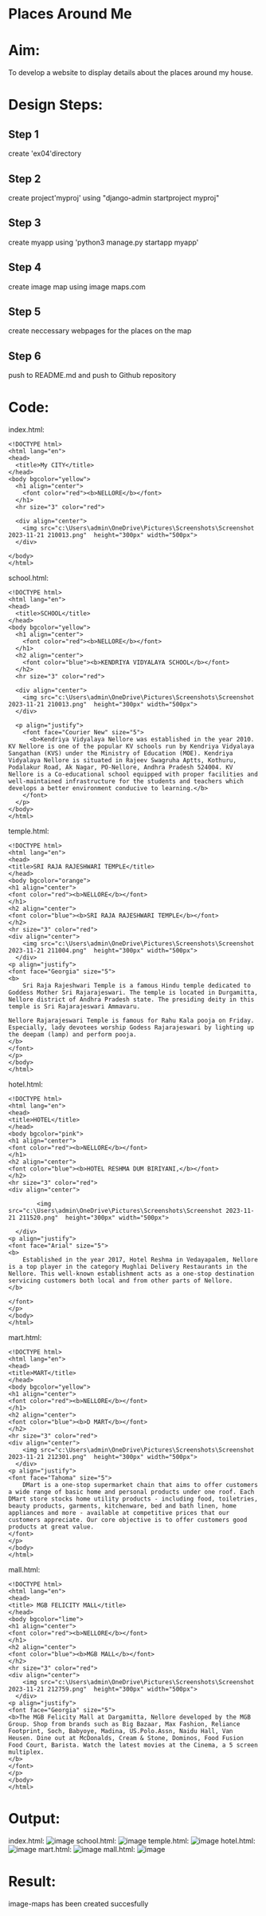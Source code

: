 # Places Around Me
# Aim:
To develop a website to display details about the places around my house.

# Design Steps:
## Step 1
create 'ex04'directory
## Step 2
create project'myproj' using "django-admin startproject myproj"
## Step 3
create myapp using 'python3 manage.py startapp myapp'
## Step 4
create image map using image maps.com
## Step 5
create neccessary webpages for the places on the map
## Step 6
push to README.md and push to Github repository
# Code:
index.html:
```
<!DOCTYPE html>
<html lang="en">
<head>
  <title>My CITY</title>
</head>
<body bgcolor="yellow">
  <h1 align="center">
    <font color="red"><b>NELLORE</b></font>
  </h1>
  <hr size="3" color="red">

  <div align="center">
    <img src="c:\Users\admin\OneDrive\Pictures\Screenshots\Screenshot 2023-11-21 210013.png"  height="300px" width="500px">
  </div>

</body>
</html>
```
school.html:
```
<!DOCTYPE html>
<html lang="en">
<head>
  <title>SCHOOL</title>
</head>
<body bgcolor="yellow">
  <h1 align="center">
    <font color="red"><b>NELLORE</b></font>
  </h1>
  <h2 align="center">
    <font color="blue"><b>KENDRIYA VIDYALAYA SCHOOL</b></font>
  </h2>
  <hr size="3" color="red">

  <div align="center">
    <img src="c:\Users\admin\OneDrive\Pictures\Screenshots\Screenshot 2023-11-21 210013.png"  height="300px" width="500px">
  </div>

  <p align="justify">
    <font face="Courier New" size="5">
      <b>Kendriya Vidyalaya Nellore was established in the year 2010. KV Nellore is one of the popular KV schools run by Kendriya Vidyalaya Sangathan (KVS) under the Ministry of Education (MOE). Kendriya Vidyalaya Nellore is situated in Rajeev Swagruha Aptts, Kothuru, Podalakur Road, Ak Nagar, PO-Nellore, Andhra Pradesh 524004. KV Nellore is a Co-educational school equipped with proper facilities and well-maintained infrastructure for the students and teachers which develops a better environment conducive to learning.</b>
    </font>
  </p>
</body>
</html>
```
temple.html:
```
<!DOCTYPE html>
<html lang="en">
<head>
<title>SRI RAJA RAJESHWARI TEMPLE</title>
</head>
<body bgcolor="orange">
<h1 align="center">
<font color="red"><b>NELLORE</b></font>
</h1>
<h2 align="center">
<font color="blue"><b>SRI RAJA RAJESHWARI TEMPLE</b></font>
</h2>
<hr size="3" color="red">
<div align="center">
    <img src="c:\Users\admin\OneDrive\Pictures\Screenshots\Screenshot 2023-11-21 211004.png"  height="300px" width="500px">
  </div>
<p align="justify">
<font face="Georgia" size="5">
<b>
    Sri Raja Rajeshwari Temple is a famous Hindu temple dedicated to Goddess Mother Sri Rajarajeswari. The temple is located in Durgamitta, Nellore district of Andhra Pradesh state. The presiding deity in this temple is Sri Rajarajeswari Ammavaru.

Nellore Rajarajeswari Temple is famous for Rahu Kala pooja on Friday. Especially, lady devotees worship Godess Rajarajeswari by lighting up the deepam (lamp) and perform pooja.
</b>
</font>
</p>
</body>
</html>
```
hotel.html:
```
<!DOCTYPE html>
<html lang="en">
<head>
<title>HOTEL</title>
</head>
<body bgcolor="pink">
<h1 align="center">
<font color="red"><b>NELLORE</b></font>
</h1>
<h2 align="center">
<font color="blue"><b>HOTEL RESHMA DUM BIRIYANI,</b></font>
</h2>
<hr size="3" color="red">
<div align="center">
    
        <img src="c:\Users\admin\OneDrive\Pictures\Screenshots\Screenshot 2023-11-21 211520.png"  height="300px" width="500px">
      
  </div>
<p align="justify">
<font face="Arial" size="5">
<b>
    Established in the year 2017, Hotel Reshma in Vedayapalem, Nellore is a top player in the category Mughlai Delivery Restaurants in the Nellore. This well-known establishment acts as a one-stop destination servicing customers both local and from other parts of Nellore. 
</b>

</font>
</p>
</body>
</html>
```
mart.html:
```
<!DOCTYPE html>
<html lang="en">
<head>
<title>MART</title>
</head>
<body bgcolor="yellow">
<h1 align="center">
<font color="red"><b>NELLORE</b></font>
</h1>
<h2 align="center">
<font color="blue"><b>D MART</b></font>
</h2>
<hr size="3" color="red">
<div align="center">
    <img src="c:\Users\admin\OneDrive\Pictures\Screenshots\Screenshot 2023-11-21 212301.png"  height="300px" width="500px">
  </div>
<p align="justify">
<font face="Tahoma" size="5">
    DMart is a one-stop supermarket chain that aims to offer customers a wide range of basic home and personal products under one roof. Each DMart store stocks home utility products - including food, toiletries, beauty products, garments, kitchenware, bed and bath linen, home appliances and more - available at competitive prices that our customers appreciate. Our core objective is to offer customers good products at great value. 
</font>
</p>
</body>
</html>
```
mall.html:
```
<!DOCTYPE html>
<html lang="en">
<head>
<title> MGB FELICITY MALL</title>
</head>
<body bgcolor="lime">
<h1 align="center">
<font color="red"><b>NELLORE</b></font>
</h1>
<h2 align="center">
<font color="blue"><b>MGB MALL</b></font>
</h2>
<hr size="3" color="red">
<div align="center">
    <img src="c:\Users\admin\OneDrive\Pictures\Screenshots\Screenshot 2023-11-21 212759.png"  height="300px" width="500px">
  </div>
<p align="justify">
<font face="Georgia" size="5">
<b>The MGB Felicity Mall at Dargamitta, Nellore developed by the MGB Group. Shop from brands such as Big Bazaar, Max Fashion, Reliance Footprint, Soch, Babyoye, Madina, US.Polo.Assn, Naidu Hall, Van Heusen. Dine out at McDonalds, Cream & Stone, Dominos, Food Fusion Food Court, Barista. Watch the latest movies at the Cinema, a 5 screen multiplex.
</b>
</font>
</p>
</body>
</html>
```
# Output:
index.html:
![image](https://github.com/Hariveeraprasad-2006/Ex-04-webTech_imagemap/assets/145049988/e6f5f691-c338-4e97-811e-26a21111a817)
school.html:
![image](https://github.com/Hariveeraprasad-2006/Ex-04-webTech_imagemap/assets/145049988/bc8f5150-ed9c-4637-953c-845c2ba0337b)
temple.html:
![image](https://github.com/Hariveeraprasad-2006/Ex-04-webTech_imagemap/assets/145049988/f82defba-06eb-4122-a8e4-0ec64fc3af39)
hotel.html:
![image](https://github.com/Hariveeraprasad-2006/Ex-04-webTech_imagemap/assets/145049988/5b5ef8dc-e3b9-43eb-9aa9-0d8f22958ce7)
mart.html:
![image](https://github.com/Hariveeraprasad-2006/Ex-04-webTech_imagemap/assets/145049988/d4e9d281-57e4-46d0-b30c-5d979b4168a9)
mall.html:
![image](https://github.com/Hariveeraprasad-2006/Ex-04-webTech_imagemap/assets/145049988/86d37089-7034-4e88-b1a9-2ea0b8c9b78e)
# Result:
image-maps has been created succesfully
